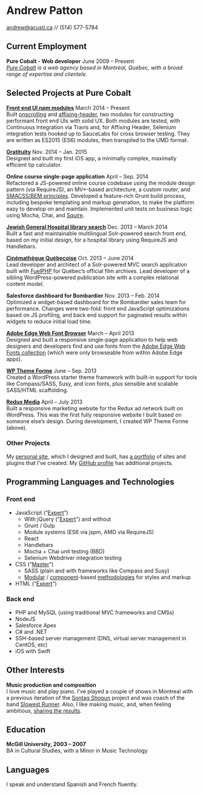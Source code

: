 Andrew Patton
=============
[andrew@acusti.ca][mailto] // <span class="nobr">(514) 577-5784</span>

Current Employment
------------------

**Pure Cobalt - Web developer** <span class="projects__time-period">June 2009 – Present</span><br>
*[Pure Cobalt][] is a web agency based in Montréal, Québec, with a broad range of expertise and clientele.*

Selected Projects at Pure Cobalt
--------------------------------

**[Front end UI npm modules][npm-acusti]** <span class="projects__time-period">March 2014 – Present</span><br>
Built [onscrolling][] and [affixing-header][], two modules for constructing performant front end UIs with solid UX. Both modules are tested, with Continuous Integration via Travis and, for Affixing Header, Selenium integration tests hooked up to SauceLabs for cross browser testing. They are written as ES2015 (ES6) modules, then transpiled to the UMD format.

**[Gratituity][]** <span class="projects__time-period">Nov. 2014 – Jan. 2015</span><br>
Designed and built my first iOS app, a minimally complex, maximally efficient tip calculator.

**Online course single-page application** <span class="projects__time-period">April – Sep. 2014</span><br>
Refactored a JS-powered online course codebase using the module design pattern (via RequireJS), an MV*-based architecture, a custom router, and [SMACSS/BEM principles][objects in space]. Developed a feature-rich Grunt build process, including bespoke templating and markup generation, to make the platform easy to develop on and maintain. Implemented unit tests on business logic using Mocha, Chai, and [Squire][].

**[Jewish General Hospital library search][jgh]** <span class="projects__time-period">Dec. 2013 – March 2014</span><br>
Built a fast and maintainable multilingual Solr-powered search front end, based on my initial design, for a hospital library using RequireJS and Handlebars.

**[Cinémathèque Québecoise][cq]** <span class="projects__time-period">Oct. 2013 – June 2014</span><br>
Lead developer and architect of a Solr-powered MVC search application built with [FuelPHP][] for Québec’s official film archives. Lead developer of a sibling WordPress-powered publication site with a complex relational content model.

**Salesforce dashboard for Bombardier** <span class="projects__time-period">Nov. 2013 – Feb. 2014</span><br>
Optimized a widget-based dashboard for the Bombardier sales team for performance. Changes were two-fold: front end JavaScript optimizations based on JS profiling, and back end support for paginated results within widgets to reduce initial load time.

**[Adobe Edge Web Font Browser][edgebrowser]** <span class="projects__time-period">March – April 2013</span><br>
Designed and built a responsive single-page application to help web designers and developers find and use fonts from the [Adobe Edge Web Fonts collection][edgefonts] (which were only browseable from within Adobe Edge apps).

**[WP Theme Forme][forme]** <span class="projects__time-period">June – Sep. 2013</span><br>
Created a WordPress starter theme framework with built-in support for tools like Compass/SASS, Susy, and icon fonts, plus sensible and scalable SASS/HTML scaffolding.

**[Redux Media][redux]** <span class="projects__time-period">April – July 2013</span><br>
Built a responsive marketing website for the Redux ad network built on WordPress. This was the first fully responsive website I built based on someone else’s design. During development, I created WP Theme Forme (above).

### Other Projects

My [personal site][acusti], which I designed and built, has [a portfolio][portfolio] of sites and plugins that I’ve created. My [GitHub profile][github] has additional projects.

Programming Languages and Technologies
--------------------------------------

### Front end

- JavaScript (“[Expert][smartererjs]”)
    - With jQuery (“[Expert][smartererjq]”) and without
    - Grunt / Gulp
    - Module systems (ES6 via jspm, AMD via RequireJS)
    - React
    - Handlebars
    - Mocha + Chai unit testing (BBD)
    - Selenium Webdriver integration testing
- CSS (“[Master][smarterercss]”)
    - SASS (plain and with frameworks like Compass and Susy)
    - [Modular][SMACSS] / [component][north]-based [methodologies][objects in space] for styles and markup
- HTML (“[Expert][smartererhtml5]”)

### Back end

- PHP and MySQL (using traditional MVC frameworks and CMSs)
- NodeJS
- Salesforce Apex
- C# and .NET
- SSH-based server management (DNS, virtual server management in CentOS, etc)
- iOS with Swift

Other Interests
---------------

**Music production and composition**  
I love music and play piano. I’ve played a couple of shows in Montreal with a previous iteration of the [Sontag Shogun][] project and was coach of the band [Slowest Runner][]. Also, I like making music, and, when feeling ambitious, [sharing the results][music].

Education
---------

**McGill University, 2003 – 2007**  
BA in Cultural Studies, with a Minor in Music Technology

Languages
---------

I speak and understand Spanish and French fluently.

[mailto]: mailto:andrew@acusti.ca
[Pure Cobalt]: http://www.purecobalt.com
[npm-acusti]: https://www.npmjs.com/~acusti
[onscrolling]: https://github.com/acusti/onscrolling
[affixing-header]: https://github.com/acusti/affixing-header
[Gratituity]: https://github.com/acusti/gratituity
[Squire]: https://github.com/iammerrick/Squire.js/
[FuelPHP]: http://fuelphp.com/
[portfolio]: http://www.acusti.ca/work/
[github]: https://github.com/acusti
[acusti]: http://www.acusti.ca
[cq]: http://collections.cinematheque.qc.ca/en/ "The Cinémathèque québécoise - Collections Online"
[cqrecherche]: http://collections.cinematheque.qc.ca/recherche/en/ "Collections Online - Search"
[jgh]: http://pen.jgh.ca/search/en/ "Montreal Jewish General Hospital"
[trica]: http://www.tricafurniture.com/ "Trica Furniture"
[redux]: http://www.reduxmedia.com/ "Redux Media"
[haute]: http://www.hautetremblant.com/ "Haute Tremblant"
[forme]: https://github.com/acusti/WP-Theme-Forme
[edgebrowser]: http://www.acusti.ca/edge-webfonts-browser/
[edgefonts]: http://html.adobe.com/edge/webfonts/
[SMACSS]: http://smacss.com/book/
[north]: https://github.com/north/north#components
[objects in space]: https://medium.com/objects-in-space/objects-in-space-f6f404727
[WooCommerce]: http://www.woothemes.com/woocommerce/
[smartererjs]: http://smarterer.com/scores/7da6e8b41c9ef498619f0013dbca1c4f
[smartererjq]: http://smarterer.com/scores/f31d0578e128db198b9733b7fe4b13c2
[smarterercss]: http://smarterer.com/scores/3fe1d25f533ed4e2f65ce4f656b6410f
[smartererhtml]: http://smarterer.com/scores/2d630a88a567d2dc1116d382a5cb7cd9
[smartererhtml5]: http://smarterer.com/scores/e845f3f8ddfdd990507608356c24bc26
[Sontag Shogun]: http://sontagshogun.bandcamp.com/
[Slowest Runner]: http://theslowestrunner.bandcamp.com/
[music]: https://soundcloud.com/acusti
